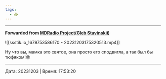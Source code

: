 ```yaml
---
tags:
  - 📥
---
```






***

**Forwarded from [MDRadio Project(Gleb Stavinskii)](https://t.me/mdradio_project/435)**

![[ssstik.io_1679753586170 - 20231203175320513.mp4]]

Ну что вы, мамка это святое, она просто его сподвигла, а так был бы тюфяком!😜

---

Дата: 20231203 | Время: 17:53:20

